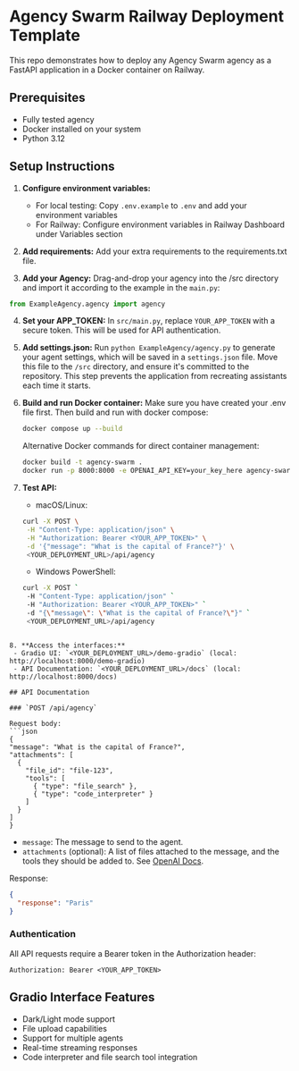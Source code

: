 # Agency Swarm Railway Deployment Template

This repo demonstrates how to deploy any Agency Swarm agency as a FastAPI application in a Docker container on Railway.

## Prerequisites
* Fully tested agency
* Docker installed on your system
* Python 3.12

## Setup Instructions
1. **Configure environment variables:** 
   - For local testing: Copy `.env.example` to `.env` and add your environment variables
   - For Railway: Configure environment variables in Railway Dashboard under Variables section

2. **Add requirements:** Add your extra requirements to the requirements.txt file.

3. **Add your Agency:**
   Drag-and-drop your agency into the /src directory and import it according to the example in the `main.py`:
```python
from ExampleAgency.agency import agency
```

4. **Set your APP_TOKEN:**
   In `src/main.py`, replace `YOUR_APP_TOKEN` with a secure token. This will be used for API authentication.

5. **Add settings.json:**
   Run `python ExampleAgency/agency.py` to generate your agent settings, which will be saved in a `settings.json` file. Move this file to the `/src` directory, and ensure it's committed to the repository. This step prevents the application from recreating assistants each time it starts.

6. **Build and run Docker container:**
   Make sure you have created your .env file first.
   Then build and run with docker compose:
   ```bash
   docker compose up --build
   ```

   Alternative Docker commands for direct container management:
   ```bash
   docker build -t agency-swarm .
   docker run -p 8000:8000 -e OPENAI_API_KEY=your_key_here agency-swarm
   ```

7. **Test API:**
   - macOS/Linux:
   ```bash
   curl -X POST \
    -H "Content-Type: application/json" \
    -H "Authorization: Bearer <YOUR_APP_TOKEN>" \
    -d '{"message": "What is the capital of France?"}' \
    <YOUR_DEPLOYMENT_URL>/api/agency
   ```

   - Windows PowerShell:
   ```bash
   curl -X POST `
    -H "Content-Type: application/json" `
    -H "Authorization: Bearer <YOUR_APP_TOKEN>" `
    -d "{\"message\": \"What is the capital of France?\"}" `
    <YOUR_DEPLOYMENT_URL>/api/agency
  ```

8. **Access the interfaces:**
   - Gradio UI: `<YOUR_DEPLOYMENT_URL>/demo-gradio` (local: http://localhost:8000/demo-gradio)
   - API Documentation: `<YOUR_DEPLOYMENT_URL>/docs` (local: http://localhost:8000/docs)

## API Documentation

### `POST /api/agency`

Request body:
```json
{
  "message": "What is the capital of France?",
  "attachments": [
    {
      "file_id": "file-123",
      "tools": [
        { "type": "file_search" },
        { "type": "code_interpreter" }
      ]
    }
  ]
}
```

* `message`: The message to send to the agent.
* `attachments` (optional): A list of files attached to the message, and the tools they should be added to. See [OpenAI Docs](https://platform.openai.com/docs/api-reference/messages/createMessage#messages-createmessage-attachments).

Response:
```json
{
  "response": "Paris"
}
```

### Authentication

All API requests require a Bearer token in the Authorization header:
```
Authorization: Bearer <YOUR_APP_TOKEN>
```

## Gradio Interface Features
- Dark/Light mode support
- File upload capabilities
- Support for multiple agents
- Real-time streaming responses
- Code interpreter and file search tool integration
